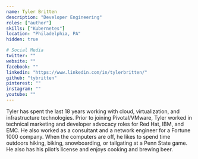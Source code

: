 ```yaml
---
name: Tyler Britten
description: "Developer Engineering"
roles: ["author"]
skills: ["Kubernetes"]
location: "Philadelphia, PA"
hidden: true

# Social Media 
twitter: ""
website: ""
facebook: ""
linkedin: "https://www.linkedin.com/in/tylerbritten/"
github: "tybritten"
pinterest: ""
instagram: ""
youtube: ""
---
```

<!-- markdownlint-disable MD041-->
Tyler has spent the last 18 years working with cloud, virtualization, and infrastructure technologies. Prior to joining Pivotal/VMware, Tyler worked in technical marketing and developer advocacy roles for Red Hat, IBM, and EMC. He also worked as a consultant and a network engineer for a Fortune 1000 company. When the computers are off, he likes to spend time outdoors hiking, biking, snowboarding, or tailgating at a Penn State game. He also has his pilot’s license and enjoys cooking and brewing beer.

<!--more-->
